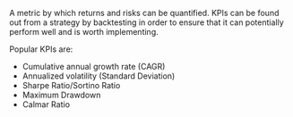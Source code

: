 A metric by which returns and risks can be quantified. KPIs can be found out from a strategy by backtesting in order to ensure that it can potentially perform well and is worth implementing. 

Popular KPIs are:
- Cumulative annual growth rate (CAGR)
- Annualized volatility (Standard Deviation)
- Sharpe Ratio/Sortino Ratio
- Maximum Drawdown
- Calmar Ratio

